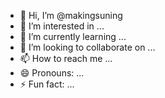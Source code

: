 - 👋 Hi, I’m @makingsuning
- 👀 I’m interested in ...
- 🌱 I’m currently learning ...
- 💞️ I’m looking to collaborate on ...
- 📫 How to reach me ...
- 😄 Pronouns: ...
- ⚡ Fun fact: ...

<!---
makingsuning/makingsuning is a ✨ special ✨ repository because its `README.md` (this file) appears on your GitHub profile.
You can click the Preview link to take a look at your changes.
--->

